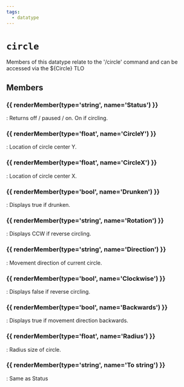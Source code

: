 ```yaml
---
tags:
  - datatype
---
```

# `circle`

<!--dt-desc-start-->
Members of this datatype relate to the '/circle' command and can be accessed via the ${Circle} TLO
<!--dt-desc-end-->

## Members
<!--dt-members-start-->
### {{ renderMember(type='string', name='Status') }}

:   Returns off / paused / on. On if circling.

### {{ renderMember(type='float', name='CircleY') }}

:   Location of circle center Y.

### {{ renderMember(type='float', name='CircleX') }}

:   Location of circle center X.

### {{ renderMember(type='bool', name='Drunken') }}

:   Displays true if drunken.

### {{ renderMember(type='string', name='Rotation') }}

:   Displays CCW if reverse circling.

### {{ renderMember(type='string', name='Direction') }}

:   Movement direction of current circle.

### {{ renderMember(type='bool', name='Clockwise') }}

:   Displays false if reverse circling.

### {{ renderMember(type='bool', name='Backwards') }}

:   Displays true if movement direction backwards.

### {{ renderMember(type='float', name='Radius') }}

:   Radius size of circle.

### {{ renderMember(type='string', name='To string') }}

:   Same as Status

<!--dt-members-end-->

<!--dt-linkrefs-start-->
[bool]: ../macroquest/reference/data-types/datatype-bool.md
[float]: ../macroquest/reference/data-types/datatype-float.md
[string]: ../macroquest/reference/data-types/datatype-string.md
<!--dt-linkrefs-end-->
